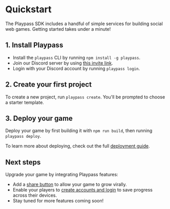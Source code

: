 # Quickstart

The Playpass SDK includes a handful of simple services for building social web games. Getting
started takes under a minute!

## 1. Install Playpass

- Install the `playpass` CLI by running `npm install -g playpass`.
- Join our Discord server by using <a href="https://discord.gg/M8DMeVyyAj" target="_blank">this invite link</a>.
- Login with your Discord account by running `playpass login`.

## 2. Create your first project

To create a new project, run `playpass create`. You'll be prompted to choose a starter template.

## 3. Deploy your game

Deploy your game by first building it with `npm run build`, then running `playpass deploy`.

To learn more about deploying, check out the full [deployment guide](/deploy).

## Next steps

Upgrade your game by integrating Playpass features:

- Add a [share button](/share) to allow your game to grow virally.
- Enable your players to [create accounts and login](/account) to save progress across their devices.
- Stay tuned for more features coming soon!
<!-- - Earn money by [collecting payments](/payments) from players. -->
